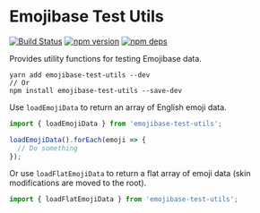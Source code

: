 # Emojibase Test Utils

[![Build Status](https://github.com/milesj/emojibase/workflows/Build/badge.svg)](https://github.com/milesj/emojibase/actions?query=branch%3Amaster)
[![npm version](https://badge.fury.io/js/emojibase-test-utils.svg)](https://www.npmjs.com/package/emojibase-test-utils)
[![npm deps](https://david-dm.org/milesj/emojibase.svg?path=packages/test-utils)](https://www.npmjs.com/package/emojibase-test-utils)

Provides utility functions for testing Emojibase data.

```
yarn add emojibase-test-utils --dev
// Or
npm install emojibase-test-utils --save-dev
```

Use `loadEmojiData` to return an array of English emoji data.

```ts
import { loadEmojiData } from 'emojibase-test-utils';

loadEmojiData().forEach(emoji => {
  // Do something
});
```

Or use `loadFlatEmojiData` to return a flat array of emoji data (skin modifications are moved to the
root).

```ts
import { loadFlatEmojiData } from 'emojibase-test-utils';
```
